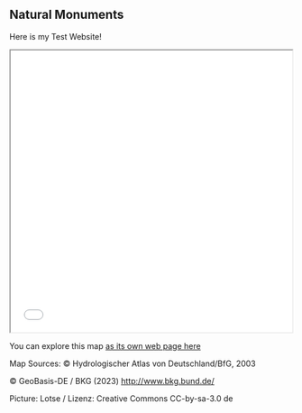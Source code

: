 ## Natural Monuments 

Here is my Test Website!

<iframe src='Oder_Einzugsgebiet_und_Auen.html' height="500" width="500"></iframe>

You can explore this map [as its own web page here](Oder_Einzugsgebiet_und_Auen.html)

Map Sources:
© Hydrologischer Atlas von Deutschland/BfG, 2003

© GeoBasis-DE / BKG (2023) http://www.bkg.bund.de/

Picture: Lotse / Lizenz: Creative Commons CC-by-sa-3.0 de

